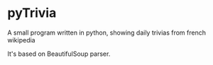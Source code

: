 pyTrivia
========

A small program written in python, showing daily trivias from french wikipedia

It's based on BeautifulSoup parser.
